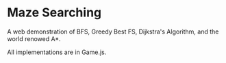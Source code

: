 # Maze Searching

A web demonstration of BFS, Greedy Best FS, Dijkstra's Algorithm, and the world renowed A*.

All implementations are in Game.js.
